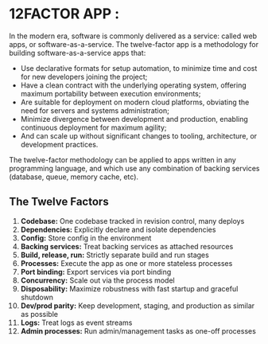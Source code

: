 # 12FACTOR APP :

In the modern era, software is commonly delivered as a service: called web apps, or software-as-a-service. The twelve-factor app is a methodology for building software-as-a-service apps that:

* Use declarative formats for setup automation, to minimize time and cost for new developers joining the project;
* Have a clean contract with the underlying operating system, offering maximum portability between execution environments;
* Are suitable for deployment on modern cloud platforms, obviating the need for servers and systems administration;
* Minimize divergence between development and production, enabling continuous deployment for maximum agility;
* And can scale up without significant changes to tooling, architecture, or development practices.

The twelve-factor methodology can be applied to apps written in any programming language, and which use any combination of backing services (database, queue, memory cache, etc).

## The Twelve Factors
1. **Codebase:** One codebase tracked in revision control, many deploys
1. **Dependencies:** Explicitly declare and isolate dependencies
1. **Config:** Store config in the environment
1. **Backing services:** Treat backing services as attached resources
1. **Build, release, run:** Strictly separate build and run stages
1. **Processes:** Execute the app as one or more stateless processes
1. **Port binding:** Export services via port binding
1. **Concurrency:** Scale out via the process model
1. **Disposability:** Maximize robustness with fast startup and graceful shutdown
1. **Dev/prod parity:** Keep development, staging, and production as similar as possible
1. **Logs:** Treat logs as event streams
1. **Admin processes:** Run admin/management tasks as one-off processes
